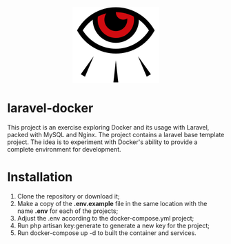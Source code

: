 <p align="center"><img src="https://github.com/glori4n/laravel-relationships-exercise/blob/master/public/images/glogo.png"></>

# laravel-docker
This project is an exercise exploring Docker and its usage with Laravel, packed with MySQL and Nginx. The project contains a laravel base template project. The idea is to experiment with Docker's ability to provide a complete environment for development.


# Installation
1. Clone the repository or download it;
2. Make a copy of the <b>.env.example</b> file in the same location with the name <b>.env</b> for each of the projects;
3. Adjust the .env according to the docker-compose.yml project;
4. Run php artisan key:generate to generate a new key for the project;
5. Run docker-compose up -d to built the container and services.
